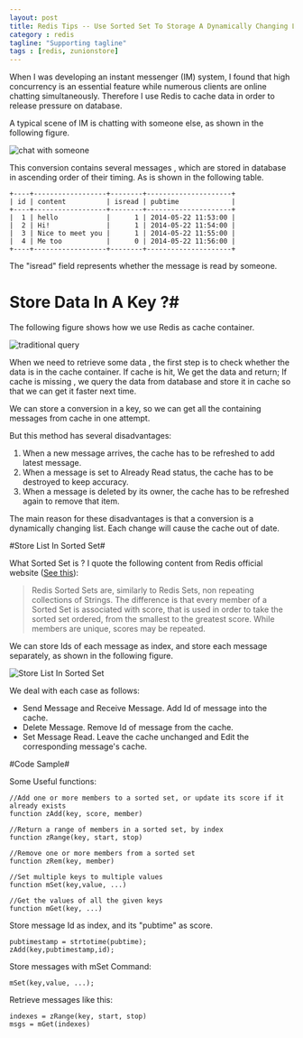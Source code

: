 ```yaml
---
layout: post
title: Redis Tips -- Use Sorted Set To Storage A Dynamically Changing List
category : redis
tagline: "Supporting tagline"
tags : [redis, zunionstore]
---
```


When I was developing an instant messenger (IM) system, I found that high concurrency is an essential feature while numerous clients are online chatting simultaneously. Therefore I use Redis to cache data in order to release pressure on database.

A typical scene of IM is chatting with someone else, as shown in the following figure.

![chat with someone](http://spetacular.github.io/images/2015-04-09/im-dialog.jpg)

This conversion contains several messages , which are stored in database in ascending order of their timing. As is shown in the following table.

	+----+------------------+--------+---------------------+
	| id | content          | isread | pubtime             |
	+----+------------------+--------+---------------------+
	|  1 | hello            |      1 | 2014-05-22 11:53:00 |
	|  2 | Hi!              |      1 | 2014-05-22 11:54:00 |
	|  3 | Nice to meet you |      1 | 2014-05-22 11:55:00 |
	|  4 | Me too           |      0 | 2014-05-22 11:56:00 |
	+----+------------------+--------+---------------------+

The "isread" field represents whether the message is read by someone.
# Store Data In A Key ?#
The following figure shows how we use Redis as cache container.

![traditional query](http://spetacular.github.io/images/2015-04-09/traditional-query.png)

When we need to retrieve some data , the first step is to check whether the data is in the cache container. If cache is hit, We get the data and return; If cache is missing , we query the data from database and store it in cache so that  we can get it faster next time. 

We can store a conversion in a key, so we can get all the containing messages from cache in one attempt.

But this method has several disadvantages:

1.  When a new message arrives, the cache has to be refreshed to add latest message. 
2.  When a message is set to Already Read status, the cache has to be destroyed to keep accuracy.
3.  When a message is deleted by its owner, the cache has to be refreshed again to remove that item.

The main reason for these disadvantages is that a conversion is a dynamically changing list. Each change will cause the cache out of date.

#Store List In Sorted Set#

What Sorted Set is ? I quote the following content from Redis official website ([See this](http://redis.io/topics/data-types#sorted-sets "Redis-sorted-sets")):

> Redis Sorted Sets are, similarly to Redis Sets, non repeating collections of Strings. The difference is that every member of a Sorted Set is associated with score, that is used in order to take the sorted set ordered, from the smallest to the greatest score. While members are unique, scores may be repeated.

We can store Ids of each message as index, and store each message separately, as shown in the following figure.


![Store List In Sorted Set](http://spetacular.github.io/images/2015-04-09/sorted-set-query.png)

We deal with each case as follows:

- Send Message and Receive Message. Add Id of message into the cache.
- Delete Message. Remove Id of message from the cache.
- Set Message Read. Leave the cache unchanged and Edit the corresponding message's cache.

#Code Sample#

Some Useful functions:

    //Add one or more members to a sorted set, or update its score if it already exists    
	function zAdd(key, score, member)
	
	//Return a range of members in a sorted set, by index
	function zRange(key, start, stop)	
	
	//Remove one or more members from a sorted set
	function zRem(key, member)

	//Set multiple keys to multiple values
	function mSet(key,value, ...)
	
	//Get the values of all the given keys
	function mGet(key, ...)



Store message Id as index, and its "pubtime" as score.

    pubtimestamp = strtotime(pubtime);
	zAdd(key,pubtimestamp,id);

Store messages with mSet Command:

	mSet(key,value, ...);

Retrieve messages like this:

	indexes = zRange(key, start, stop)
	msgs = mGet(indexes)
	
